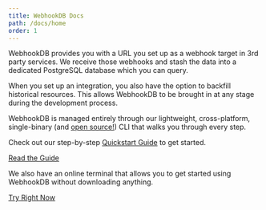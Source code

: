 ```yaml
---
title: WebhookDB Docs
path: /docs/home
order: 1
---
```


WebhookDB provides you with a URL you set up as a webhook target in 3rd party services.
We receive those webhooks and stash the data into a dedicated PostgreSQL database which you can query.

When you set up an integration, you also have the option to backfill historical resources.
This allows WebhookDB to be brought in at any stage during the development process.

WebhookDB is managed entirely through our lightweight, cross-platform, single-binary (and [open source!](https://github.com/lithictech/webhookdb-cli)) CLI that walks you through every step.

Check out our step-by-step [Quickstart Guide](/docs/cli) to get started.

<a href="/docs/cli" class="mt-1 mb-5 btn btn-primary btn-lg">
    Read the Guide
</a>

We also have an online terminal that allows you to get started using WebhookDB without downloading anything.

<a href="/terminal" class="mt-1 mb-2 btn btn-primary btn-lg">
    Try Right Now
</a>
